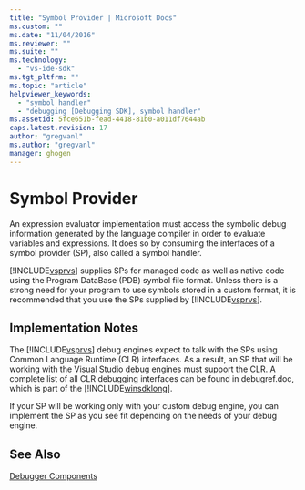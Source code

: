 ```yaml
---
title: "Symbol Provider | Microsoft Docs"
ms.custom: ""
ms.date: "11/04/2016"
ms.reviewer: ""
ms.suite: ""
ms.technology: 
  - "vs-ide-sdk"
ms.tgt_pltfrm: ""
ms.topic: "article"
helpviewer_keywords: 
  - "symbol handler"
  - "debugging [Debugging SDK], symbol handler"
ms.assetid: 5fce651b-fead-4418-81b0-a011df7644ab
caps.latest.revision: 17
author: "gregvanl"
ms.author: "gregvanl"
manager: ghogen
---
```

# Symbol Provider
An expression evaluator implementation must access the symbolic debug information generated by the language compiler in order to evaluate variables and expressions. It does so by consuming the interfaces of a symbol provider (SP), also called a symbol handler.  
  
 [!INCLUDE[vsprvs](../../code-quality/includes/vsprvs_md.md)] supplies SPs for managed code as well as native code using the Program DataBase (PDB) symbol file format. Unless there is a strong need for your program to use symbols stored in a custom format, it is recommended that you use the SPs supplied by [!INCLUDE[vsprvs](../../code-quality/includes/vsprvs_md.md)].  
  
## Implementation Notes  
 The [!INCLUDE[vsprvs](../../code-quality/includes/vsprvs_md.md)] debug engines expect to talk with the SPs using Common Language Runtime (CLR) interfaces. As a result, an SP that will be working with the Visual Studio debug engines must support the CLR. A complete list of all CLR debugging interfaces can be found in debugref.doc, which is part of the [!INCLUDE[winsdklong](../../deployment/includes/winsdklong_md.md)].  
  
 If your SP will be working only with your custom debug engine, you can implement the SP as you see fit depending on the needs of your debug engine.  
  
## See Also  
 [Debugger Components](../../extensibility/debugger/debugger-components.md)